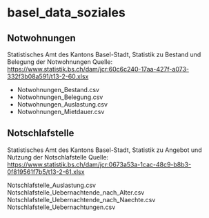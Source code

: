 # basel_data_soziales

## Notwohnungen
Statistisches Amt des Kantons Basel-Stadt, Statistik zu Bestand und Belegung der Notwohnungen
Quelle: https://www.statistik.bs.ch/dam/jcr:60c6c240-17aa-427f-a073-332f3b08a591/t13-2-60.xlsx

- Notwohnungen_Bestand.csv
- Notwohnungen_Belegung.csv
- Notwohnungen_Auslastung.csv
- Notwohnungen_Mietdauer.csv

## Notschlafstelle
Statistisches Amt des Kantons Basel-Stadt, Statistik zu Angebot und Nutzung der Notschlafstelle
Quelle: https://www.statistik.bs.ch/dam/jcr:0673a53a-1cac-48c9-b8b3-0f819561f7b5/t13-2-61.xlsx

Notschlafstelle_Auslastung.csv
Notschlafstelle_Uebernachtende_nach_Alter.csv
Notschlafstelle_Uebernachtende_nach_Naechte.csv
Notschlafstelle_Uebernachtungen.csv




